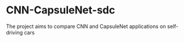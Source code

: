 # CNN-CapsuleNet-sdc
The project aims to compare CNN and CapsuleNet applications on self-driving cars
